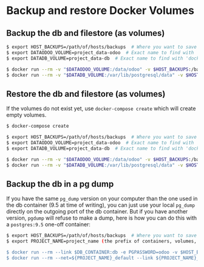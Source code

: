 # Backup and restore Docker Volumes

## Backup the db and filestore (as volumes)

```bash
$ export HOST_BACKUPS=/path/of/hosts/backups  # Where you want to save the backups
$ export DATAODOO_VOLUME=project_data-odoo  # Exact name to find with 'docker volume ls'
$ export DATADB_VOLUME=project_data-db  # Exact name to find with 'docker volume ls'

$ docker run --rm -v "$DATAODOO_VOLUME:/data/odoo" -v $HOST_BACKUPS:/backup debian tar cvf /backup/backup-dataodoo.tar /data/odoo
$ docker run --rm -v "$DATADB_VOLUME:/var/lib/postgresql/data" -v $HOST_BACKUPS:/backup debian tar cvf /backup/backup-datadb.tar /var/lib/postgresql/data
```

## Restore the db and filestore (as volumes)

If the volumes do not exist yet, use `docker-compose create` which will create empty volumes.

```bash
$ docker-compose create

$ export HOST_BACKUPS=/path/of/hosts/backups  # Where you want to save the backups
$ export DATAODOO_VOLUME=project_data-odoo  # Exact name to find with 'docker volume ls'
$ export DATADB_VOLUME=project_data-db  # Exact name to find with 'docker volume ls'

$ docker run --rm -v "$DATAODOO_VOLUME:/data/odoo" -v $HOST_BACKUPS:/backup debian bash -c "tar xvf /backup/backup-dataodoo.tar"
$ docker run --rm -v "$DATADB_VOLUME:/var/lib/postgresql/data" -v $HOST_BACKUPS:/backup debian bash -c "tar xvf /backup/backup-datadb.tar"
```

## Backup the db in a pg dump

If you have the same `pg_dump` version on your computer than the one used in the
db container (9.5 at time of writing), you can just use your local `pg_dump`
directly on the outgoing port of the db container. But if you have another
version, `pgdump` will refuse to make a dump, here is how you can do this with
a `postgres:9.5` one-off container:

```bash
$ export HOST_BACKUPS=/path/of/hosts/backups  # Where you want to save the backups
$ export PROJECT_NAME=project_name (the prefix of containers, volumes, networks, usually the root folder's name)

$ docker run --rm --link $DB_CONTAINER:db -e PGPASSWORD=odoo -v $HOST_BACKUPS:/backup postgres:9.5 pg_dump -Uodoo --file /backup/db.pg --format=c odoodb -h db
$ docker run --rm --net=${PROJECT_NAME}_default --link ${PROJECT_NAME}_db_1:db -e PGPASSWORD=odoo -v $HOST_BACKUPS:/backup postgres:9.5 pg_dump -Uodoo --file /backup/db.pg --format=c odoodb -h db
```
